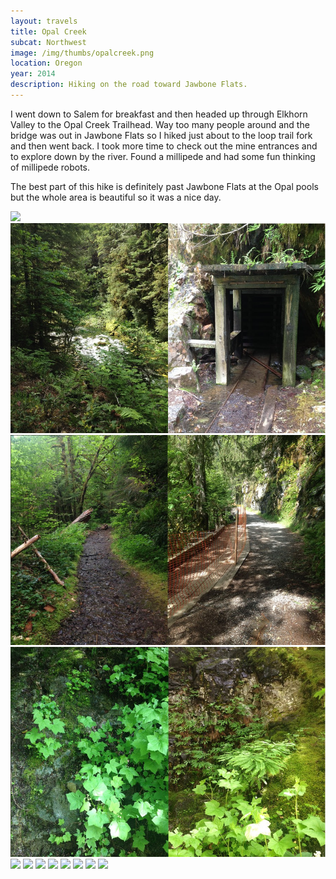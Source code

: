 ```yaml
---
layout: travels
title: Opal Creek
subcat: Northwest 
image: /img/thumbs/opalcreek.png
location: Oregon 
year: 2014
description: Hiking on the road toward Jawbone Flats.
---
```


I went down to Salem for breakfast and then headed up through Elkhorn Valley to the Opal Creek Trailhead. Way too many people around and the bridge was out in Jawbone Flats so I hiked just about to the loop trail fork and then went back. I took more time to check out the mine entrances and to explore down by the river. Found a millipede and had some fun thinking of millipede robots.

The best part of this hike is definitely past Jawbone Flats at the Opal pools but the whole area is beautiful so it was a nice day. 

  <img src="https://lh6.googleusercontent.com/7QkvHKyEzLC_TIuRWkoEapAu1578x0GLKp5M7n5tFw=w900-h242-no">

  <img src="/img/travels/opalcreek/1.png">

  <img src="/img/travels/opalcreek/2.png">

  <img src="/img/travels/opalcreek/3.png">

  <img src="https://lh6.googleusercontent.com/-jc73ihRtR_M/U4oT3mDddZI/AAAAAAAAGiQ/0hAENfU5eEQ/w900-h288-no/IMG_1786.JPG">

  <img src="https://lh6.googleusercontent.com/-LM8Gj6qXppw/U4oTaKZQB_I/AAAAAAAAGg0/YMbSuUSeGRU/w869-h652-no/IMG_1789.JPG">

  <img src="https://lh3.googleusercontent.com/-bgpJt-uVtuk/U4oTa9rGnsI/AAAAAAAAGh4/vQKGWsVrfJM/w869-h652-no/IMG_1792.JPG">

  <img src="https://lh6.googleusercontent.com/-QwdT59CWGUw/U4oTbDeYYvI/AAAAAAAAGhw/1jYyXSjRJM4/w869-h652-no/IMG_1797.JPG">

  <img src="https://lh5.googleusercontent.com/-cB_IHyScM58/U4oTbQ8m0rI/AAAAAAAAGhM/ysW_77xWZLQ/w869-h652-no/IMG_1801.JPG">

  <img src="https://lh4.googleusercontent.com/-HNeba0H35FU/U4oTb1hvwFI/AAAAAAAAGhY/brOFi5YVy4U/w869-h652-no/IMG_1807.JPG">

  <img src="https://lh5.googleusercontent.com/-ZXi8cFiltzY/U4oTcL3vwPI/AAAAAAAAGhc/PG6d9qLLj84/w869-h652-no/IMG_1809.JPG">

  <img src="https://lh6.googleusercontent.com/-1KVHcrx-ioA/U4oTcnXKpjI/AAAAAAAAGho/nB7GCx80WVQ/w869-h652-no/IMG_1810.JPG">

